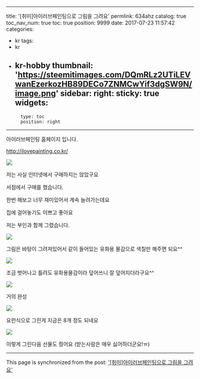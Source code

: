 
---
title: '[취미]아이러브페인팅으로 그림을 그려요'
permlink: 634ahz
catalog: true
toc_nav_num: true
toc: true
position: 9999
date: 2017-07-23 11:57:42
categories:
- kr
tags:
- kr
- kr-hobby
thumbnail: 'https://steemitimages.com/DQmRLz2UTiLEVwanEzerkozHB89DECo7ZNMCwYif3dgSW9N/image.png'
sidebar:
    right:
        sticky: true
widgets:
    -
        type: toc
        position: right
---


아이러브페인팅 홈페이지 입니다.

http://ilovepainting.co.kr/


![](https://steemitimages.com/DQmRLz2UTiLEVwanEzerkozHB89DECo7ZNMCwYif3dgSW9N/image.png)


저는 사실 인터넷에서 구매하지는 않았구요

서점에서 구매를 했습니다.

한번 해보고 너무 재미있어서 계속 늘려가는데요


집에 걸어놓기도 이쁘고 좋아요

저는 부인과 함께 그렸습니다.


![](https://steemitimages.com/DQmWvb4XHgMwyvES5WQazFazSSDWK1nqfTfCS2z9pASZqfR/image.png)

그림은 바탕이 그려져있어서 같이 들어있는 유화용 물감으로 색칠만 해주면 되요^^

![](https://steemitimages.com/DQmTCAuwugjmSRBDF45S1yHm77patnwMALM4oXKWvejvdCe/image.png)

조금 벗어나고 틀려도 유화용물감이라 덮어쓰니 잘 덮어지더라구요^^

![](https://steemitimages.com/DQmUQGdZQyrH8DvcNxxhJpcWrUt3kkK7Aurjz8hqNqDqrrb/image.png)

거의 완성

![](https://steemitimages.com/DQmZPyadE5bS7nqJHYZVjtYUothqMw1AkUdiUF7WRUvGy3s/image.png)


요런식으로 그린게 지금은 8개 정도 되네요 


![](https://steemitimages.com/DQmTFQgpwDVrujR7mkrxv5vuV5qQfJQ6JarA3Se8F6yXWGt/image.png)

이렇게 그린다음 선물도 줬어요
(받는사람은 매우 싫어하더군요!ㅠ)

- - -

This page is synchronized from the post: ['[취미]아이러브페인팅으로 그림을 그려요'](https://steemit.com/@virus707/634ahz)
